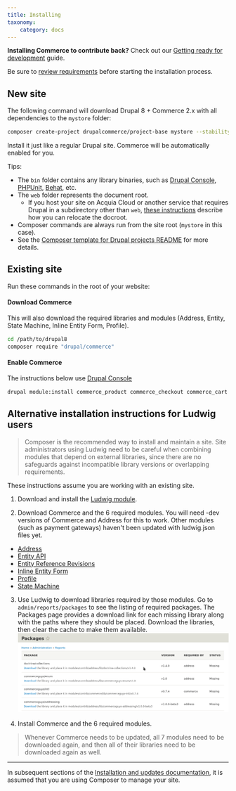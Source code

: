 ```yaml
---
title: Installing
taxonomy:
    category: docs
---
```


**Installing Commerce to contribute back?** Check out our [Getting ready for development](../../01.contributing/01.setup-local-environment) guide.

Be sure to [review requirements](../01.requirements) before starting the installation process.


## New site

 The following command will download Drupal 8 + Commerce 2.x with all
 dependencies to the `mystore` folder:

 ```bash
 composer create-project drupalcommerce/project-base mystore --stability dev
 ```

 Install it just like a regular Drupal site. Commerce will be
 automatically enabled for you.

 Tips:

 - The `bin` folder contains any library binaries, such as [Drupal Console], [PHPUnit], [Behat], etc.
 - The `web` folder represents the document root.
   - If you host your site on Acquia Cloud or another service that requires Drupal in a subdirectory other than `web`, [these instructions] describe how you can relocate the docroot.
 - Composer commands are always run from the site root (`mystore` in this case).
 - See the [Composer template for Drupal projects README] for more details.


## Existing site

 Run these commands in the root of your website:

 #### Download Commerce

 This will also download the required libraries and modules (Address, Entity, State Machine, Inline Entity Form, Profile).

 ```bash
 cd /path/to/drupal8
 composer require "drupal/commerce"
 ```

 #### Enable Commerce

 The instructions below use [Drupal Console]

 ```bash
 drupal module:install commerce_product commerce_checkout commerce_cart
 ```

## Alternative installation instructions for Ludwig users
> Composer is the recommended way to install and maintain a site. Site administrators using Ludwig need to be careful when combining modules that depend on external libraries, since there are no safeguards against incompatible library versions or overlapping requirements.

These instructions assume you are working with an existing site.

1. Download and install the [Ludwig module].

2. Download Commerce and the 6 required modules. You will need -dev versions of Commerce and Address for this to work. Other modules (such as payment gateways) haven't been updated with ludwig.json files yet.
- [Address]
- [Entity API]
- [Entity Reference Revisions]
- [Inline Entity Form]
- [Profile]
- [State Machine]

3. Use Ludwig to download libraries required by those modules. Go to `admin/reports/packages` to see the listing of required packages. The Packages page provides a download link for each missing library along with the paths where they should be placed. Download the libraries, then clear the cache to make them available.
![Ludwig user interface](../images/ludwig-ui.png)

4. Install Commerce and the 6 required modules.

> Whenever Commerce needs to be updated, all 7 modules need to be downloaded again, and then all of their libraries need to be downloaded again as well.

---
In subsequent sections of the [Installation and updates documentation](../), it is assumed that you are using Composer to manage your site.

 [Drupal Console]: https://drupalconsole.com
 [project-base README]: https://github.com/drupalcommerce/project-base/blob/8.x/README.md
 [PHPUnit]: https://www.drupal.org/docs/8/phpunit/running-phpunit-tests
 [Behat]: http://docs.behat.org/en/latest/
 [these instructions]: https://github.com/drupal-composer/drupal-project/issues/64#issuecomment-206455356
 [Composer template for Drupal projects README]: https://github.com/drupal-composer/drupal-project/blob/8.x/README.md
 [Ludwig module]: https://www.drupal.org/project/ludwig
 [Address]: https://www.drupal.org/project/address
 [Entity API]: https://www.drupal.org/project/entity
 [Entity Reference Revisions]: https://www.drupal.org/project/entity_reference_revisions
 [Inline Entity Form]: https://www.drupal.org/project/inline_entity_form
 [Profile]: https://www.drupal.org/project/profile
 [State Machine]: https://www.drupal.org/project/state_machine
